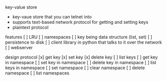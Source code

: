 key-value store

- key-vaue store that you can telnet into
- supports text-based network protocol for getting and setting keys
- plaintext protocol

features
[ ] LRU
[ ] namespaces
[ ] key being data structure (list, set)
[ ] persistence to disk
[ ] client library in python that talks to it over the network
[ ] webserver

design protocol
[x] get key
[x] set key
[x] delete key
[ ] list keys
[ ] get key in namespace
[ ] set key in namespace
[ ] delete key in namespace
[ ] list keys in namespace
[ ] set namespace
[ ] clear namespace
[ ] delete namespace
[ ] list namespaces
